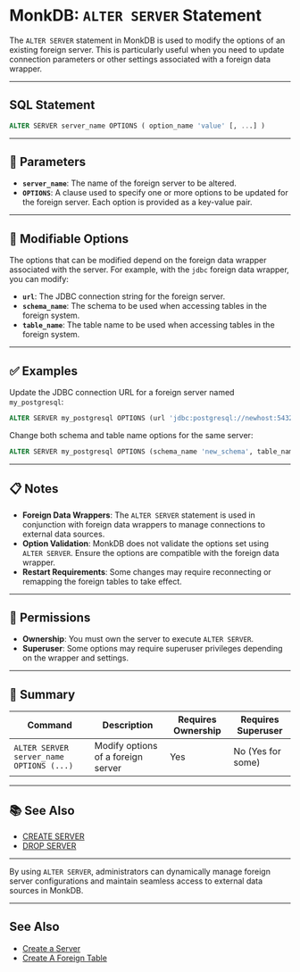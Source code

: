# MonkDB: `ALTER SERVER` Statement

The `ALTER SERVER` statement in MonkDB is used to modify the options of an existing foreign server. This is particularly useful when you need to update connection parameters or other settings associated with a foreign data wrapper.

---

## SQL Statement

```sql
ALTER SERVER server_name OPTIONS ( option_name 'value' [, ...] )
```

---

## 🚀 Parameters

- **`server_name`**: The name of the foreign server to be altered.
- **`OPTIONS`**: A clause used to specify one or more options to be updated for the foreign server. Each option is provided as a key-value pair.

---

## 🔧 Modifiable Options

The options that can be modified depend on the foreign data wrapper associated with the server. For example, with the `jdbc` foreign data wrapper, you can modify:

- **`url`**: The JDBC connection string for the foreign server.
- **`schema_name`**: The schema to be used when accessing tables in the foreign system.
- **`table_name`**: The table name to be used when accessing tables in the foreign system.

---

## ✅ Examples

Update the JDBC connection URL for a foreign server named `my_postgresql`:

```sql
ALTER SERVER my_postgresql OPTIONS (url 'jdbc:postgresql://newhost:5432/');
```

Change both schema and table name options for the same server:

```sql
ALTER SERVER my_postgresql OPTIONS (schema_name 'new_schema', table_name 'new_table');
```

---

## 📋 Notes

- **Foreign Data Wrappers**: The `ALTER SERVER` statement is used in conjunction with foreign data wrappers to manage connections to external data sources.
- **Option Validation**: MonkDB does not validate the options set using `ALTER SERVER`. Ensure the options are compatible with the foreign data wrapper.
- **Restart Requirements**: Some changes may require reconnecting or remapping the foreign tables to take effect.

---

## 🔐 Permissions

- **Ownership**: You must own the server to execute `ALTER SERVER`.
- **Superuser**: Some options may require superuser privileges depending on the wrapper and settings.

---

## 🏁 Summary

| Command                                | Description                                 | Requires Ownership | Requires Superuser |
|----------------------------------------|---------------------------------------------|--------------------|--------------------|
| `ALTER SERVER server_name OPTIONS (...)` | Modify options of a foreign server          | Yes                | No (Yes for some)  |

---

## 📚 See Also

- [CREATE SERVER](./32_CREATE_SERVER.md)
- [DROP SERVER](./51_DROP_SERVER.md)

---

By using `ALTER SERVER`, administrators can dynamically manage foreign server configurations and maintain seamless access to external data sources in MonkDB.

---

## See Also

- [Create a Server](./32_CREATE_SERVER.md)
- [Create A Foreign Table](./27_CREATE_FOREIGN_TABLE.md)